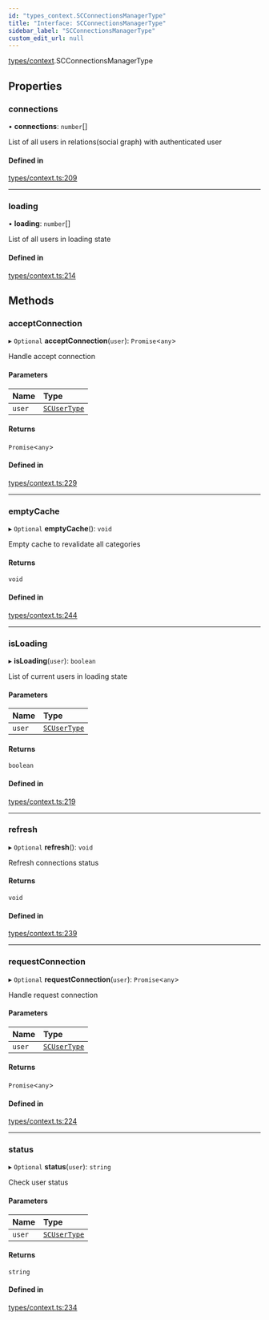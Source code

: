 ```yaml
---
id: "types_context.SCConnectionsManagerType"
title: "Interface: SCConnectionsManagerType"
sidebar_label: "SCConnectionsManagerType"
custom_edit_url: null
---
```


[types/context](../modules/types_context.md).SCConnectionsManagerType

## Properties

### connections

• **connections**: `number`[]

List of all users in relations(social graph) with authenticated user

#### Defined in

[types/context.ts:209](https://github.com/selfcommunity/community-ui/blob/de7e3c8/packages/sc-core/src/types/context.ts#L209)

___

### loading

• **loading**: `number`[]

List of all users in loading state

#### Defined in

[types/context.ts:214](https://github.com/selfcommunity/community-ui/blob/de7e3c8/packages/sc-core/src/types/context.ts#L214)

## Methods

### acceptConnection

▸ `Optional` **acceptConnection**(`user`): `Promise`<`any`\>

Handle accept connection

#### Parameters

| Name | Type |
| :------ | :------ |
| `user` | [`SCUserType`](types_user.SCUserType.md) |

#### Returns

`Promise`<`any`\>

#### Defined in

[types/context.ts:229](https://github.com/selfcommunity/community-ui/blob/de7e3c8/packages/sc-core/src/types/context.ts#L229)

___

### emptyCache

▸ `Optional` **emptyCache**(): `void`

Empty cache to revalidate all categories

#### Returns

`void`

#### Defined in

[types/context.ts:244](https://github.com/selfcommunity/community-ui/blob/de7e3c8/packages/sc-core/src/types/context.ts#L244)

___

### isLoading

▸ **isLoading**(`user`): `boolean`

List of current users in loading state

#### Parameters

| Name | Type |
| :------ | :------ |
| `user` | [`SCUserType`](types_user.SCUserType.md) |

#### Returns

`boolean`

#### Defined in

[types/context.ts:219](https://github.com/selfcommunity/community-ui/blob/de7e3c8/packages/sc-core/src/types/context.ts#L219)

___

### refresh

▸ `Optional` **refresh**(): `void`

Refresh connections status

#### Returns

`void`

#### Defined in

[types/context.ts:239](https://github.com/selfcommunity/community-ui/blob/de7e3c8/packages/sc-core/src/types/context.ts#L239)

___

### requestConnection

▸ `Optional` **requestConnection**(`user`): `Promise`<`any`\>

Handle request connection

#### Parameters

| Name | Type |
| :------ | :------ |
| `user` | [`SCUserType`](types_user.SCUserType.md) |

#### Returns

`Promise`<`any`\>

#### Defined in

[types/context.ts:224](https://github.com/selfcommunity/community-ui/blob/de7e3c8/packages/sc-core/src/types/context.ts#L224)

___

### status

▸ `Optional` **status**(`user`): `string`

Check user status

#### Parameters

| Name | Type |
| :------ | :------ |
| `user` | [`SCUserType`](types_user.SCUserType.md) |

#### Returns

`string`

#### Defined in

[types/context.ts:234](https://github.com/selfcommunity/community-ui/blob/de7e3c8/packages/sc-core/src/types/context.ts#L234)
